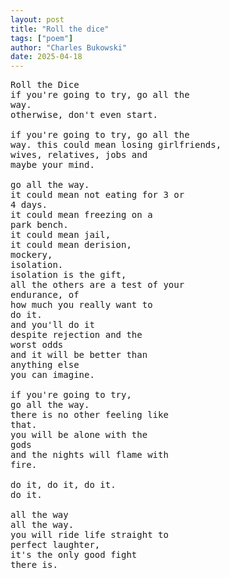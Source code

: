```yaml
---
layout: post
title: "Roll the dice"
tags: ["poem"]
author: "Charles Bukowski"
date: 2025-04-18
---
```

<pre class="poem">
Roll the Dice
if you're going to try, go all the
way.
otherwise, don't even start.

if you're going to try, go all the
way. this could mean losing girlfriends,
wives, relatives, jobs and
maybe your mind.

go all the way.
it could mean not eating for 3 or
4 days.
it could mean freezing on a
park bench.
it could mean jail,
it could mean derision,
mockery,
isolation.
isolation is the gift,
all the others are a test of your
endurance, of
how much you really want to
do it.
and you'll do it
despite rejection and the
worst odds
and it will be better than
anything else
you can imagine.

if you're going to try,
go all the way.
there is no other feeling like
that.
you will be alone with the
gods
and the nights will flame with
fire.

do it, do it, do it.
do it.

all the way
all the way.
you will ride life straight to
perfect laughter,
it's the only good fight
there is.
</pre>